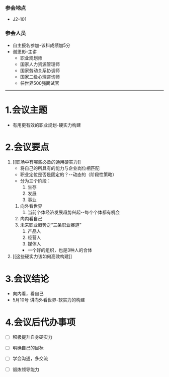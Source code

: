 
### 参会地点

- J2-101

### 参会人员

- 自主报名参加-该科成绩加5分
- 谢思影-主讲
	- 职业规划师
	- 国家人力资源管理师
	- 国家劳动关系协调师
	- 国家二级心理咨询师
	- 任世界500强面试官

---

# 1.会议主题

- 有用更有效的职业规划-硬实力构建

# 2.会议要点

1. [[职场中有哪些必备的通用硬实力]]
	- 将自己的所具有的能力与企业岗位相匹配
	- 职业定位是否是固定的？--动态的（阶段性策略）
	- 分为三个阶段：
		1. 生存
		2. 发展
		3. 事业
	1. 向外看世界
		1. 当前个体经济发展趋势兴起--每个个体都有机会
	2. 向内看自己
	3. 未来职业趋势之“三条职业赛道”
		1. 产品人
		2. 经营人
		3. 媒体人
		- 一个好的组织，也是3种人的合体
2. [[这些硬实力该如何高效构建]]

# 3.会议结论

- 向内看，看自己
- 5月10号 讲向外看世界-软实力的构建

# 4.会议后代办事项

- [ ] 积极提升自身硬实力
- [ ] 明确自己的目标
- [ ]  学会沟通，多交流
- [ ] 锻炼领导能力

